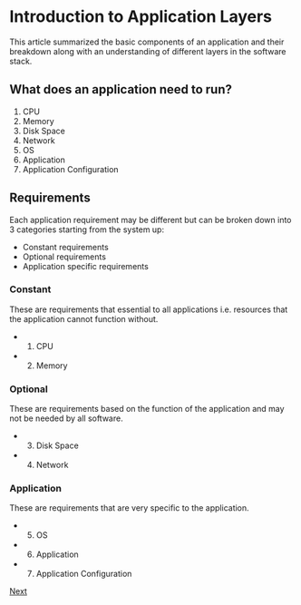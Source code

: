 # Introduction to Application Layers
This article summarized the basic components of an application and their breakdown
along with an understanding of different layers in the software stack.

## What does an application need to run?

1. CPU
2. Memory
3. Disk Space
4. Network
5. OS
6. Application
7. Application Configuration


## Requirements
Each application requirement may be different but can be broken down into 3 categories
starting from the system up:

- Constant requirements
- Optional requirements
- Application specific requirements

### Constant
These are requirements that essential to all applications i.e. resources that the
application cannot function without.

- 1. CPU
- 2. Memory

### Optional
These are requirements based on the function of the application and may not be
needed by all software.

- 3. Disk Space
- 4. Network

### Application
These are requirements that are very specific to the application.

- 5. OS
- 6. Application
- 7. Application Configuration

[Next](GettingStarted.md)
